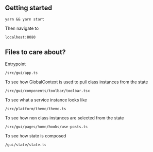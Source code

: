 ## Getting started

```
yarn && yarn start
```

Then navigate to 

```
localhost:8080
```

## Files to care about?

Entrypoint
```
/src/gui/app.ts
```

To see how GlobalContext is used to pull class instances from the state
```
/src/gui/components/toolbar/toolbar.tsx
```

To see what a service instance looks like
```
/src/platform/theme/theme.ts
```

To see how non class instances are selected from the state
```
/src/gui/pages/home/hooks/use-posts.ts
```

To see how state is composed
```
/gui/state/state.ts
```
